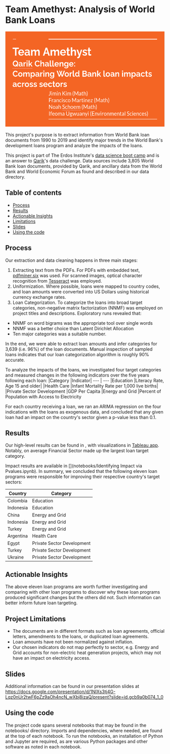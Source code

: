 # Team Amethyst: Analysis of World Bank Loans

<p align="center">
  <a href="https://drive.google.com/file/d/1fKo1DZOgya9OcUbCEPhp_6Q-asRnFxB3/view?usp=sharing">
      <img width="525" height="300" src="slides_preview.png">
  </a>
</p>

This project's purpose is to extract information from World Bank loan documents from 1990 to 2019 and identify major trends in the World Bank's development loans program and analyze the impacts of the loans.

This project is part of The Erdos Institute's [data science boot camp](https://www.erdosinstitute.org/code) and is an answer to [Qarik](https://www.qarik.com/)'s data challenge. Data sources include 3,805 World Bank loan documents, provided by Qarik, and ancillary data from the World Bank and World Economic Forum as found and described in our data directory.

## Table of contents
  - [Process](#process)
  - [Results](#results)
  - [Actionable Insights](#actionable-insights)
  - [Limitations](#limitations)
  - [Slides](#slides)
  - [Using the code](#using-the-code)
  
## Process

Our extraction and data cleaning happens in three main stages:

1. Extracting text from the PDFs. For PDFs with embedded text, [pdfminer.six](https://pdfminersix.readthedocs.io/) was used. For scanned images, optical character recognition from [Tesseract](https://github.com/madmaze/pytesseract) was employed.
2. Uniformization. Where possible, loans were mapped to country codes, and loan amounts were converted into US Dollars using historical currency exchange rates.
3. Loan Categorization. To categorize the loans into broad target categories, non-negative matrix factorization (NNMF) was employed on project titles and descriptions. Exploratory runs revealed that:
  * NNMF on word bigrams was the appropriate tool over single words
  * NNMF was a better choice than Latent Dirichlet Allocation
  * Ten major categories was a suitable number.
  
In the end, we were able to extract loan amounts and infer categories for 3,639 (i.e. 96%) of the loan documents.
Manual inspection of sampled loans indicates that our loan categorization algorithm is roughly 90% accurate.

To analyze the impacts of the loans, we investigated four target categories and measured changes in the following indicators over the five years following each loan:
|Category			|Indicator|
--- 				| ---
|Education			|Literacy Rate, Age 15 and older|
|Health Care			|Infant Mortality Rate per 1,000 live births|
|Private Sector Development	|GDP Per Capita
|Energy and Grid		|Percent of Population with Access to Electricity

For each country receiving a loan, we ran an ARIMA regression on the four indications with the loans as exogenous data, and concluded that any given loan had an impact on the country's sector given a p-value less than 0.1.

## Results
Our high-level results can be found in [](data/All_Extracted_Data_From_PDFs.csv), with visualizations in [Tableau app](https://public.tableau.com/app/profile/ifeoma.r.ugwuanyi/viz/ImpactofWorldBankLoans/Dashboard1).
Notably, on average Financial Sector made up the largest loan target category.

Impact results are available in [](notebooks/Identifying Impact via Pvalues.ipynb). In summary, we concluded that the following eleven loan programs were responsible for improving their respective country's target sectors:

|Country			|Category|
--- 				| ---
|Colombia			|Education|
|Indonesia			|Education|
|China				|Energy and Grid|
|Indonesia			|Energy and Grid|
|Turkey				|Energy and Grid|
|Argentina			|Health Care|
|Egypt				|Private Sector Development|
|Turkey				|Private Sector Development|
|Ukraine			|Private Sector Development|

## Actionable Insights
The above eleven loan programs are worth further investigating and comparing with other loan programs
to discover why these loan programs produced significant changes but the others did not.
Such information can better inform future loan targeting.

## Project Limitations
* The documents are in different formats such as loan agreements, official letters, amendments to the loans, or duplicated loan agreements.
* Loan amounts have not been normalized against inflation.
* Our chosen indicators do not map perfectly to sector, e.g. Energy and Grid accounts
  for non-electric heat generation projects, which may not have an impact on electricity access.

## Slides
Additional information can be found in our presentation slides at https://docs.google.com/presentation/d/1NIXs3tj4G-Lqz0nUr2twF6pZz9aOh4ncN_wXbj8izaQ/present?slide=id.gcb9a0b074_1_0

## Using the code

The project code spans several notebooks that may be found in the notebooks/ directory.
Imports and dependencies, where needed, are found at the top of each notebook. To run the notebooks, an installation of Python and Jupyter are required, as are various Python packages and other software as noted in each notebook.
